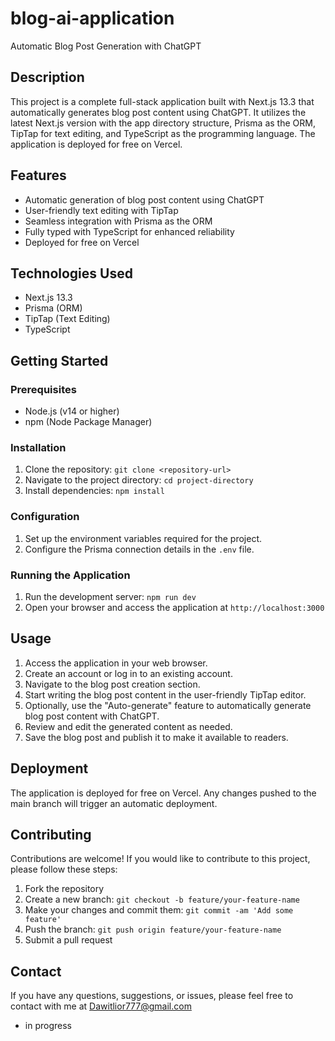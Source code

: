 # blog-ai-application

Automatic Blog Post Generation with ChatGPT

## Description

This project is a complete full-stack application built with Next.js 13.3 that automatically generates blog post content using ChatGPT. It utilizes the latest Next.js version with the app directory structure, Prisma as the ORM, TipTap for text editing, and TypeScript as the programming language. The application is deployed for free on Vercel.

## Features

- Automatic generation of blog post content using ChatGPT
- User-friendly text editing with TipTap
- Seamless integration with Prisma as the ORM
- Fully typed with TypeScript for enhanced reliability
- Deployed for free on Vercel

## Technologies Used

- Next.js 13.3
- Prisma (ORM)
- TipTap (Text Editing)
- TypeScript

## Getting Started

### Prerequisites

- Node.js (v14 or higher)
- npm (Node Package Manager)

### Installation

1. Clone the repository: `git clone <repository-url>`
2. Navigate to the project directory: `cd project-directory`
3. Install dependencies: `npm install`

### Configuration

1. Set up the environment variables required for the project.
2. Configure the Prisma connection details in the `.env` file.

### Running the Application

1. Run the development server: `npm run dev`
2. Open your browser and access the application at `http://localhost:3000`

## Usage

1. Access the application in your web browser.
2. Create an account or log in to an existing account.
3. Navigate to the blog post creation section.
4. Start writing the blog post content in the user-friendly TipTap editor.
5. Optionally, use the "Auto-generate" feature to automatically generate blog post content with ChatGPT.
6. Review and edit the generated content as needed.
7. Save the blog post and publish it to make it available to readers.

## Deployment

The application is deployed for free on Vercel. Any changes pushed to the main branch will trigger an automatic deployment.

## Contributing

Contributions are welcome! If you would like to contribute to this project, please follow these steps:

1. Fork the repository
2. Create a new branch: `git checkout -b feature/your-feature-name`
3. Make your changes and commit them: `git commit -am 'Add some feature'`
4. Push the branch: `git push origin feature/your-feature-name`
5. Submit a pull request


## Contact

If you have any questions, suggestions, or issues, please feel free to contact with me at Dawitlior777@gmail.com





-  in progress
